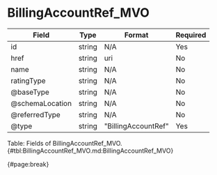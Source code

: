 <!--
    ATTENTION: This file was generated via gradle!
               Do NOT manually edit this file! Any such changes will be overwritten!
-->

# BillingAccountRef_MVO

| Field | Type | Format | Required |
| ------- | ------- | ------- | --- |
| id | string | N/A | Yes |
| href | string | uri | No |
| name | string | N/A | No |
| ratingType | string | N/A | No |
| @baseType | string | N/A | No |
| @schemaLocation | string | N/A | No |
| @referredType | string | N/A | No |
| @type | string | "BillingAccountRef" | Yes |

Table: Fields of BillingAccountRef_MVO. {#tbl:BillingAccountRef_MVO.md:BillingAccountRef_MVO}

{#page:break}
